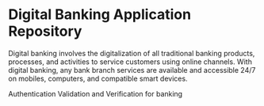 # Digital Banking Application Repository
Digital banking involves the digitalization of all traditional banking products, processes, and activities to service customers using online channels. With digital banking, any bank branch services are available and accessible 24/7 on mobiles, computers, and compatible smart devices.

Authentication Validation and Verification for banking
